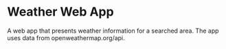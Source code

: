 # Weather Web App

A web app that presents weather information for a searched area. The app uses data from openweathermap.org/api.
